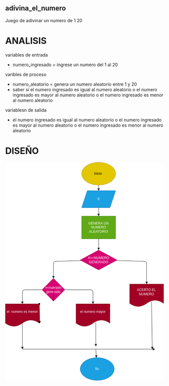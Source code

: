 ## adivina_el_numero
Juego de adivinar un numero de 1 20 

# ANALISIS
variables de entrada
- numero_ingresado = ingrese un numero del 1 al 20

varibles de proceso
- numero_aleatorio = genera un numero aleatorio entre 1 y 20
- saber si el numero ingresado es igual al numero aleatorio o el numero ingresado es mayor al numero aleatorio o el numero ingresado es menor al numero aleatorio

variablesn de salida
- el numero ingresado es igual al numero aleatorio o el numero ingresado es mayor al numero aleatorio o el numero ingresado es menor al numero aleatorio

# DISEÑO
![Diagrama de flujo](diagrama.png "diagrama de flujo")
